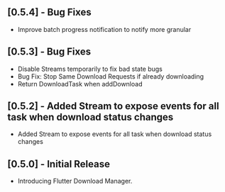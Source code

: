 ## [0.5.4] - Bug Fixes

* Improve batch progress notification to notify more granular

## [0.5.3] - Bug Fixes

* Disable Streams temporarily to fix bad state bugs
* Bug Fix: Stop Same Download Requests if already downloading
* Return DownloadTask  when addDownload

## [0.5.2] - Added Stream to expose events for all task when download status changes

* Added Stream to expose events for all task when download status changes

## [0.5.0] - Initial Release

* Introducing Flutter Download Manager.